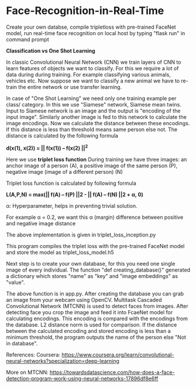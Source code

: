 # Face-Recognition-in-Real-Time
Create your own databse, compile tripletloss with pre-trained FaceNet model, run real-time face recognition on local host by typing "flask run" in command prompt

**Classification vs One Shot Learning**

In classic Convolutional Neural Network (CNN) we train layers of CNN to learn features of objects we want to classify. For this we require
a lot of data during during training. For example classifying various animals, vehicles etc. 
Now suppose we want to classify a new animal we have to re-train the entire network or use transfer learning.

In case of "One Shot Learning" we need only one training example per class/ category. In this we use "Siamese" network, Siamese mean twins.
Input to Siamese network is an image and the output is "encoding of the input image". Similarly another image is fed to this network to 
calculate the image encodings.
Now we calculate the distance between these encodings. If this distance is less than threshold means same person else not.
The distance is calculated by the following formula

**d(x(1), x(2)) = || f(x(1)) – f(x(2) ||<sup>2**

Here we use **triplet loss function**
During training we have three images: an anchor image of a person (A), a positive image of the same person (P), negative image (image of a different person) (N)

Triplet loss function is calculated by following formula

**L(A,P,N) = max(|| f(A) – f(P) ||2 - || f(A) – f(N) ||2 + α, 0)**

α: Hyperparameter, helps in preventing trivial solution.

For example α = 0.2, we want this α (margin) difference between positive and negative image distance

The above implementation is given in triplet_loss_inception.py

This program compiles the triplet loss with the pre-trained FaceNet model and store the model as triplet_loss_model.h5

Next step is to create your own database, for this you need one single image of every individual. The function "def creating_database()" generated a dictionary which stores "name" as "key" and "image embeddings" as "value".

The above function is in app.py. After creating the database you can grab an image from your webcam using OpenCV. Multitask Cascaded Convolutional Network (MTCNN) is used to detect faces from images.
After detecting face you crop the image and feed it into FcaeNet model for calculating encodings. This encoding is compared with the encodings from the database. L2 distance norm is used for comparison. 
If the distance between the calculated encoding and stored encoding is less than a minimum threshold, the program outputs the name of the person else "Not in database".

References:
Coursera: https://www.coursera.org/learn/convolutional-neural-networks?specialization=deep-learning

More on MTCNN: https://towardsdatascience.com/how-does-a-face-detection-program-work-using-neural-networks-17896df8e6ff
